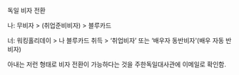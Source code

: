 독일 비자 전환


나: 무비자 > (취업준비비자) > 블루카드

너: 워킹홀리데이 > 나 블루카드 취득 > ‘취업비자’ 또는 ‘배우자 동반비자'(배우 자동 반비자)

아내는 저런 형태로 비자 전환이 가능하다는 것을 주한독일대사관에 이메일로 확인함.